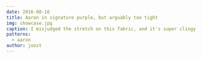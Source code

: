 ```yaml
---
date: 2016-08-16
title: Aaron in signature purple, but arguably too tight
img: showcase.jpg
caption: I misjudged the stretch on this fabric, and it's super clingy
patterns:
  - aaron
author: joost
---
```


